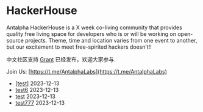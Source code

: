 # HackerHouse
Antalpha HackerHouse is a X week co-living community that provides quality free living space for developers who is or will be working on open-source projects.
Theme, time and location varies from one event to another, but our excitement to meet free-spirited hackers doesn’t!!

中文社区支持 [Grant](https://github.com/Antalpha-Labs/HackerHouse/tree/main/Grant) 已经发布，欢迎大家参与.

Join Us: [https://t.me/AntalphaLabs](https://t.me/AntalphaLabs)
- [[test]](https://github.com/Antalpha-Labs/HackerHouse/issues/6) 2023-12-13
- [test6](https://github.com/Antalpha-Labs/HackerHouse/issues/7) 2023-12-13
- [test](https://github.com/Antalpha-Labs/HackerHouse/issues/8) 2023-12-13
- [test777](https://github.com/Antalpha-Labs/HackerHouse/issues/9) 2023-12-13
